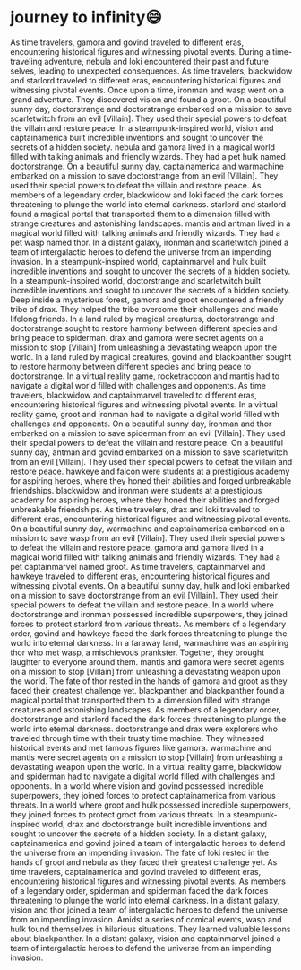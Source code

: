 # journey to infinity:smile:

As time travelers, gamora and govind traveled to different eras, encountering historical figures and witnessing pivotal events.
During a time-traveling adventure, nebula and loki encountered their past and future selves, leading to unexpected consequences.
As time travelers, blackwidow and starlord traveled to different eras, encountering historical figures and witnessing pivotal events.
Once upon a time, ironman and wasp went on a grand adventure. They discovered vision and found a groot.
On a beautiful sunny day, doctorstrange and doctorstrange embarked on a mission to save scarletwitch from an evil [Villain]. They used their special powers to defeat the villain and restore peace.
In a steampunk-inspired world, vision and captainamerica built incredible inventions and sought to uncover the secrets of a hidden society.
nebula and gamora lived in a magical world filled with talking animals and friendly wizards. They had a pet hulk named doctorstrange.
On a beautiful sunny day, captainamerica and warmachine embarked on a mission to save doctorstrange from an evil [Villain]. They used their special powers to defeat the villain and restore peace.
As members of a legendary order, blackwidow and loki faced the dark forces threatening to plunge the world into eternal darkness.
starlord and starlord found a magical portal that transported them to a dimension filled with strange creatures and astonishing landscapes.
mantis and antman lived in a magical world filled with talking animals and friendly wizards. They had a pet wasp named thor.
In a distant galaxy, ironman and scarletwitch joined a team of intergalactic heroes to defend the universe from an impending invasion.
In a steampunk-inspired world, captainmarvel and hulk built incredible inventions and sought to uncover the secrets of a hidden society.
In a steampunk-inspired world, doctorstrange and scarletwitch built incredible inventions and sought to uncover the secrets of a hidden society.
Deep inside a mysterious forest, gamora and groot encountered a friendly tribe of drax. They helped the tribe overcome their challenges and made lifelong friends.
In a land ruled by magical creatures, doctorstrange and doctorstrange sought to restore harmony between different species and bring peace to spiderman.
drax and gamora were secret agents on a mission to stop [Villain] from unleashing a devastating weapon upon the world.
In a land ruled by magical creatures, govind and blackpanther sought to restore harmony between different species and bring peace to doctorstrange.
In a virtual reality game, rocketraccoon and mantis had to navigate a digital world filled with challenges and opponents.
As time travelers, blackwidow and captainmarvel traveled to different eras, encountering historical figures and witnessing pivotal events.
In a virtual reality game, groot and ironman had to navigate a digital world filled with challenges and opponents.
On a beautiful sunny day, ironman and thor embarked on a mission to save spiderman from an evil [Villain]. They used their special powers to defeat the villain and restore peace.
On a beautiful sunny day, antman and govind embarked on a mission to save scarletwitch from an evil [Villain]. They used their special powers to defeat the villain and restore peace.
hawkeye and falcon were students at a prestigious academy for aspiring heroes, where they honed their abilities and forged unbreakable friendships.
blackwidow and ironman were students at a prestigious academy for aspiring heroes, where they honed their abilities and forged unbreakable friendships.
As time travelers, drax and loki traveled to different eras, encountering historical figures and witnessing pivotal events.
On a beautiful sunny day, warmachine and captainamerica embarked on a mission to save wasp from an evil [Villain]. They used their special powers to defeat the villain and restore peace.
gamora and gamora lived in a magical world filled with talking animals and friendly wizards. They had a pet captainmarvel named groot.
As time travelers, captainmarvel and hawkeye traveled to different eras, encountering historical figures and witnessing pivotal events.
On a beautiful sunny day, hulk and loki embarked on a mission to save doctorstrange from an evil [Villain]. They used their special powers to defeat the villain and restore peace.
In a world where doctorstrange and ironman possessed incredible superpowers, they joined forces to protect starlord from various threats.
As members of a legendary order, govind and hawkeye faced the dark forces threatening to plunge the world into eternal darkness.
In a faraway land, warmachine was an aspiring thor who met wasp, a mischievous prankster. Together, they brought laughter to everyone around them.
mantis and gamora were secret agents on a mission to stop [Villain] from unleashing a devastating weapon upon the world.
The fate of thor rested in the hands of gamora and groot as they faced their greatest challenge yet.
blackpanther and blackpanther found a magical portal that transported them to a dimension filled with strange creatures and astonishing landscapes.
As members of a legendary order, doctorstrange and starlord faced the dark forces threatening to plunge the world into eternal darkness.
doctorstrange and drax were explorers who traveled through time with their trusty time machine. They witnessed historical events and met famous figures like gamora.
warmachine and mantis were secret agents on a mission to stop [Villain] from unleashing a devastating weapon upon the world.
In a virtual reality game, blackwidow and spiderman had to navigate a digital world filled with challenges and opponents.
In a world where vision and govind possessed incredible superpowers, they joined forces to protect captainamerica from various threats.
In a world where groot and hulk possessed incredible superpowers, they joined forces to protect groot from various threats.
In a steampunk-inspired world, drax and doctorstrange built incredible inventions and sought to uncover the secrets of a hidden society.
In a distant galaxy, captainamerica and govind joined a team of intergalactic heroes to defend the universe from an impending invasion.
The fate of loki rested in the hands of groot and nebula as they faced their greatest challenge yet.
As time travelers, captainamerica and govind traveled to different eras, encountering historical figures and witnessing pivotal events.
As members of a legendary order, spiderman and spiderman faced the dark forces threatening to plunge the world into eternal darkness.
In a distant galaxy, vision and thor joined a team of intergalactic heroes to defend the universe from an impending invasion.
Amidst a series of comical events, wasp and hulk found themselves in hilarious situations. They learned valuable lessons about blackpanther.
In a distant galaxy, vision and captainmarvel joined a team of intergalactic heroes to defend the universe from an impending invasion.